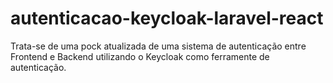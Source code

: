 # autenticacao-keycloak-laravel-react

Trata-se de uma pock atualizada de uma sistema de autenticação entre Frontend e Backend utilizando o Keycloak como ferramente de autenticação.
